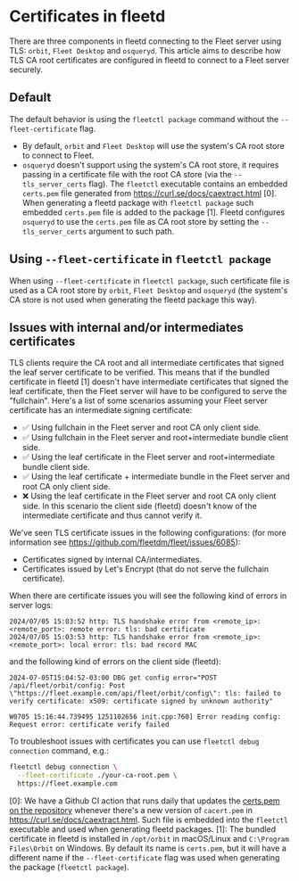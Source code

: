 # Certificates in fleetd

There are three components in fleetd connecting to the Fleet server using TLS: `orbit`, `Fleet Desktop` and `osqueryd`.
This article aims to describe how TLS CA root certificates are configured in fleetd to connect to a Fleet server securely.

## Default

The default behavior is using the `fleetctl package` command without the `--fleet-certificate` flag.

- By default, `orbit` and `Fleet Desktop` will use the system's CA root store to connect to Fleet.
- `osqueryd` doesn't support using the system's CA root store, it requires passing in a certificate file with the root CA store (via the `--tls_server_certs` flag). The `fleetctl` executable contains an embedded `certs.pem` file generated from https://curl.se/docs/caextract.html [0]. When generating a fleetd package with `fleetctl package` such embedded `certs.pem` file is added to the package [1]. Fleetd configures `osqueryd` to use the `certs.pem` file as CA root store by setting the `--tls_server_certs` argument to such path.

## Using `--fleet-certificate` in `fleetctl package`

When using `--fleet-certificate` in `fleetctl package`, such certificate file is used as a CA root store by `orbit`, `Fleet Desktop` and `osqueryd` (the system's CA store is not used when generating the fleetd package this way).

## Issues with internal and/or intermediates certificates

TLS clients require the CA root and all intermediate certificates that signed the leaf server certificate to be verified.
This means that if the bundled certificate in fleetd [1] doesn't have intermediate certificates that signed the leaf certificate, then the Fleet server will have to be configured to serve the "fullchain".
Here's a list of some scenarios assuming your Fleet server certificate has an intermediate signing certificate:
- ✅ Using fullchain in the Fleet server and root CA only client side.
- ✅ Using fullchain in the Fleet server and root+intermediate bundle client side.
- ✅ Using the leaf certificate in the Fleet server and root+intermediate bundle client side.
- ✅ Using the leaf certificate + intermediate bundle in the Fleet server and root CA only client side.
- ❌ Using the leaf certificate in the Fleet server and root CA only client side. In this scenario the client side (fleetd) doesn't know of the intermediate certificate and thus cannot verify it.

We've seen TLS certificate issues in the following configurations: (for more information see https://github.com/fleetdm/fleet/issues/6085):
- Certificates signed by internal CA/intermediates.
- Certificates issued by Let's Encrypt (that do not serve the fullchain certificate).

When there are certificate issues you will see the following kind of errors in server logs:
```
2024/07/05 15:03:52 http: TLS handshake error from <remote_ip>:<remote_port>: remote error: tls: bad certificate
2024/07/05 15:03:53 http: TLS handshake error from <remote_ip>:<remote_port>: local error: tls: bad record MAC
```
and the following kind of errors on the client side (fleetd):
```
2024-07-05T15:04:52-03:00 DBG get config error="POST /api/fleet/orbit/config: Post \"https://fleet.example.com/api/fleet/orbit/config\": tls: failed to verify certificate: x509: certificate signed by unknown authority"
```
```
W0705 15:16:44.739495 1251102656 init.cpp:760] Error reading config: Request error: certificate verify failed
```

To troubleshoot issues with certificates you can use `fleetctl debug connection` command, e.g.:
```sh
fleetctl debug connection \
  --fleet-certificate ./your-ca-root.pem \
  https://fleet.example.com
```

[0]: We have a Github CI action that runs daily that updates the [certs.pem on the repository](https://github.com/fleetdm/fleet/blob/main/orbit/pkg/packaging/certs.pem) whenever there's a new version of `cacert.pem` in https://curl.se/docs/caextract.html. Such file is embedded into the `fleetctl` executable and used when generating fleetd packages.
[1]: The bundled certificate in fleetd is installed in `/opt/orbit` in macOS/Linux and `C:\Program Files\Orbit` on Windows. By default its name is `certs.pem`, but it will have a different name if the `--fleet-certificate` flag was used when generating the package (`fleetctl package`).


<meta name="articleTitle" value="Certificates in fleetd">
<meta name="authorFullName" value="Lucas Manuel Rodriguez">
<meta name="authorGitHubUsername" value="lucasmrod">
<meta name="category" value="guides">
<meta name="publishedOn" value="2024-07-09">
<meta name="articleImageUrl" value="../website/assets/images/articles/apple-developer-certificates-on-linux-for-configuration-profile-signing-1600x900@2x.png">
<meta name="description" value="TLS certificates in fleetd">
